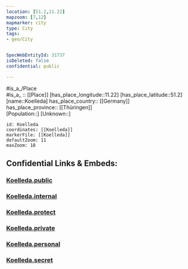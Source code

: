 ```yaml
---
location: [51.2,11.22] 
mapzoom: [7,12] 
mapmarker: city 
type: City
tags:
- geo/City


SpocWebEntityId: 31737
isDeleted: false
confidential: public

---
```

#is_a_/Place  
#is_a_ :: [[Place]] 
[has_place_longitude::11.22] 
[has_place_latitude::51.2] 
[name::Koelleda] 
has_place_country:: [[Germany]]  
has_place_province:: [[Thüringen]]  
[Population::] 
[Unknown::] 


```leaflet
id: Koelleda
coordinates: [[Koelleda]] 
markerFile: [[Koelleda]] 
defaultZoom: 11 
maxZoom: 18
```


## Confidential Links & Embeds: 

### [Koelleda.public](/_public/\Earth\Continent\Europe\Europe~Central\Germany\Germany~East\Thüringen\counties~TH\Sömmerda\cities~Sömmerda\Kölleda\CityKoelleda.public.md) 

### [Koelleda.internal](/_internal/\Earth\Continent\Europe\Europe~Central\Germany\Germany~East\Thüringen\counties~TH\Sömmerda\cities~Sömmerda\Kölleda\CityKoelleda.internal.md) 

### [Koelleda.protect](/_protect/\Earth\Continent\Europe\Europe~Central\Germany\Germany~East\Thüringen\counties~TH\Sömmerda\cities~Sömmerda\Kölleda\CityKoelleda.protect.md) 

### [Koelleda.private](/_private/\Earth\Continent\Europe\Europe~Central\Germany\Germany~East\Thüringen\counties~TH\Sömmerda\cities~Sömmerda\Kölleda\CityKoelleda.private.md) 

### [Koelleda.personal](/_personal/\Earth\Continent\Europe\Europe~Central\Germany\Germany~East\Thüringen\counties~TH\Sömmerda\cities~Sömmerda\Kölleda\CityKoelleda.personal.md) 

### [Koelleda.secret](/_secret/\Earth\Continent\Europe\Europe~Central\Germany\Germany~East\Thüringen\counties~TH\Sömmerda\cities~Sömmerda\Kölleda\CityKoelleda.secret.md)

